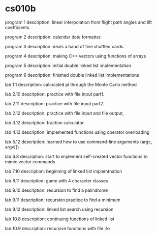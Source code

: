 # cs010b

program 1 description:
  linear interpolation from flight path angles and lift coefficients.

program 2 description:
  calendar date formatter.
   
program 3 description:
  deals a hand of five shuffled cards.

program 4 description:
  making C++ vectors using functions of arrays

program 5 description:
  initial double linked list implementation

program 6 description:
  finished double linked list implementations

lab 1.1 description:
  calculated pi through the Monte Carlo method

lab 2.10 description:
  practice with file input part1.

lab 2.11 description:
  practice with file input part2.

lab 2.12 description:
  practice with file input and file output,

lab 3.12 description:
  fraction calculator.

lab 4.13 description:
  implemented functions using operator overloading

lab 5.12 description:
  learned how to use command-line arguments (argc, argv[])

lab 6.8 description:
  start to implement self-created vector functions to mimic vector commands

lab 7.10 description:
  beginning of linked list implemtnation

lab 8.11 description:
  game with 4 character classes

lab 9.10 description:
  recursion to find a palindrome

lab 9.11 description:
  recursion practice to find a minimum

lab 9.12 description:
  linked list search using recursion

lab 10.8 description:
  continuing functions of linked list

lab 10.9 description:
  recursive functions with file i/o
